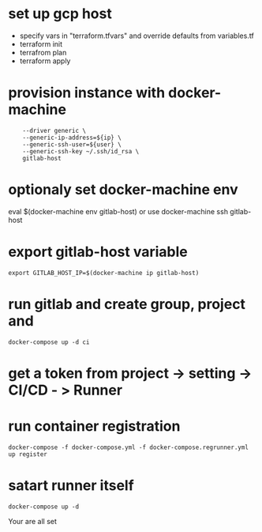 # set up gcp host

- specify vars in "terraform.tfvars" and  override defaults  from variables.tf
- terraform init
- terrafrom plan
- terraform apply

# provision instance with docker-machine

```docker-machine create \
    --driver generic \
    --generic-ip-address=${ip} \
    --generic-ssh-user=${user} \
    --generic-ssh-key ~/.ssh/id_rsa \
    gitlab-host
```

# optionaly set docker-machine env
eval $(docker-machine env gitlab-host)
 or use
docker-machine ssh gitlab-host

# export gitlab-host variable

```export GITLAB_HOST_IP=$(docker-machine ip gitlab-host)```

# run gitlab and create group, project and

```cd gitlab
docker-compose up -d ci
```

# get a token from project -> setting -> CI/CD - > Runner

# run container registration

```docker-compose -f docker-compose.yml -f docker-compose.regrunner.yml up register```

# satart runner itself

```docker-compose up -d```

Your are all set
